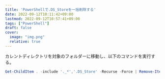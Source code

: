 ```yaml
---
title: 'PowerShellで.DS_Storeを一括削除する'
date: 2022-09-12T10:11:42+09:00
lastmod: 2022-09-12T10:57:41+09:00
tags: ["PowerShell"]
draft: false
cover:
  image: "img.png"
  relative: true
---
```

カレントディレクトリを対象のフォルダーに移動し、以下のコマンドを実行する。
```powershell
Get-ChildItem . -include '._*','.DS_Store' -Recurse -Force | Remove-Item -Force
```
